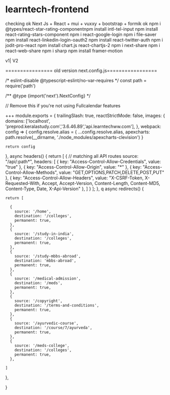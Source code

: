 # learntech-frontend

checking 
ok
Next Js + React + mui + vuxxy + bootstrap + formik
ok
npm i @types/react-star-rating-componentnpm install intl-tel-input
npm install react-rating-stars-component
npm i react-google-login
npm i file-saver
npm install react-linkedin-login-oauth2
npm install react-twitter-auth
npm i jodit-pro-react
npm install chart.js react-chartjs-2
npm i next-share
npm i react-web-share
npm i sharp
npm install framer-motion


v1|
V2


================ old version  next.config.js=================

/* eslint-disable @typescript-eslint/no-var-requires */
const path = require('path')

/** @type {import('next').NextConfig} */

// Remove this if you're not using Fullcalendar features

+++
module.exports = {
  trailingSlash: true,
  reactStrictMode: false,
  images: {
    domains: ['localhost', 'preprod.keralastudy.com','3.6.46.89','api.learntechww.com'],
  },
  webpack: config => {
    config.resolve.alias = {
      ...config.resolve.alias,
      apexcharts: path.resolve(__dirname, './node_modules/apexcharts-clevision')
    }

    return config
  },
  async headers() {
    return [
      {
        // matching all API routes
        source: "/api/:path*",
        headers: [
          { key: "Access-Control-Allow-Credentials", value: "true" },
          { key: "Access-Control-Allow-Origin", value: "*" },
          { key: "Access-Control-Allow-Methods", value: "GET,OPTIONS,PATCH,DELETE,POST,PUT" },
          { key: "Access-Control-Allow-Headers", value: "X-CSRF-Token, X-Requested-With, Accept, Accept-Version, Content-Length, Content-MD5, Content-Type, Date, X-Api-Version" },
        ]
      }
    ];
  },
q
  async redirects() {

    return [

      {
        source: '/home',
        destination: '/colleges',
        permanent: true,
      },
      {
        source: '/study-in-india',
        destination: '/colleges',
        permanent: true,
      },
      {
        source: '/study-mbbs-abroad',
        destination: 'mbbs-abroad',
        permanent: true,
      },
      {
        source: '/medical-admission',
        destination: '/meds',
        permanent: true,
      },
      {
        source: '/copyright',
        destination: '/terms-and-conditions',
        permanent: true,
      },
      {
        source: '/ayurvedic-course',
        destination: '/course/7/ayurveda',
        permanent: true,
      },
      {
        source: '/meds-college',
        destination: '/colleges',
        permanent: true,
      },

    ]
  },
 
}



